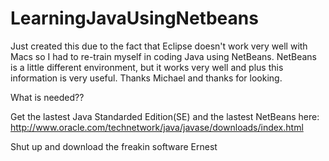 # LearningJavaUsingNetbeans

Just created this due to the fact that Eclipse doesn't work very well with Macs so I had to re-train myself in coding Java using NetBeans. NetBeans is a little different environment, but it works very well and plus this information is very useful. Thanks Michael and thanks for looking. 


What is needed??


Get the lastest Java Standarded Edition(SE) and the lastest NetBeans here:
http://www.oracle.com/technetwork/java/javase/downloads/index.html

Shut up and download the freakin software Ernest


